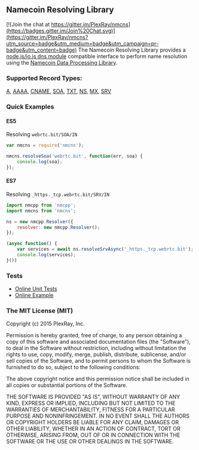 ## Namecoin Resolving Library

[![Join the chat at https://gitter.im/PlexRay/nmcns](https://badges.gitter.im/Join%20Chat.svg)](https://gitter.im/PlexRay/nmcns?utm_source=badge&utm_medium=badge&utm_campaign=pr-badge&utm_content=badge)
The Namecoin Resolving Library provides a [node.js/io.js dns module](http://nodejs.org/api/dns.html)
compatible interface to perform name resolution using the [Namecoin Data Processing Library](https://www.npmjs.com/search?q=nmcpp).

### Supported Record Types:
[A](https://dnschain.info/_s/nmcns/mocha/?grep=%5B0003%5D%20A),
[AAAA](https://dnschain.info/_s/nmcns/mocha/?grep=%5B0004%5D%20AAAA),
[CNAME](https://dnschain.info/_s/nmcns/mocha/?grep=%5B0005%5D%20CNAME),
[SOA](https://dnschain.info/_s/nmcns/mocha/?grep=%5B0006%5D%20SOA),
[TXT](https://dnschain.info/_s/nmcns/mocha/?grep=%5B0007%5D%20TXT),
[NS](https://dnschain.info/_s/nmcns/mocha/?grep=%5B0008%5D%20NS),
[MX](https://dnschain.info/_s/nmcns/mocha/?grep=%5B0009%5D%20MX),
[SRV](https://dnschain.info/_s/nmcns/mocha/?grep=%5B0010%5D%20SRV)

### Quick Examples

#### ES5
Resolving `webrtc.bit/SOA/IN`
```js
var nmcns = require('nmcns');

nmcns.resolveSoa('webrtc.bit', function(err, soa) {
    console.log(soa);
});
```
#### ES7
Resolving `_https._tcp.webrtc.bit/SRV/IN`
```js
import nmcpp from 'nmcpp';
import nmcns from 'nmcns';

ns = new nmcpp.Resolver({
    resolver: new nmcpp.Resolver();
});

(async function() {
    var services = await ns.resolveSrvAsync('_https._tcp.webrtc.bit');
    console.log(services);
}())
```

### Tests
* [Online Unit Tests](https://dnschain.info/_s/nmcns/mocha/)
* [Online Example](https://dnschain.info/_s/nmcns/mocha/?grep=%5B1000%5D%20Examples)

### The MIT License (MIT)
Copyright (c) 2015 PlexRay, Inc.

Permission is hereby granted, free of charge, to any person obtaining a copy
of this software and associated documentation files (the "Software"), to deal
in the Software without restriction, including without limitation the rights
to use, copy, modify, merge, publish, distribute, sublicense, and/or sell
copies of the Software, and to permit persons to whom the Software is
furnished to do so, subject to the following conditions:

The above copyright notice and this permission notice shall be included in all
copies or substantial portions of the Software.

THE SOFTWARE IS PROVIDED "AS IS", WITHOUT WARRANTY OF ANY KIND, EXPRESS OR
IMPLIED, INCLUDING BUT NOT LIMITED TO THE WARRANTIES OF MERCHANTABILITY,
FITNESS FOR A PARTICULAR PURPOSE AND NONINFRINGEMENT. IN NO EVENT SHALL THE
AUTHORS OR COPYRIGHT HOLDERS BE LIABLE FOR ANY CLAIM, DAMAGES OR OTHER
LIABILITY, WHETHER IN AN ACTION OF CONTRACT, TORT OR OTHERWISE, ARISING FROM,
OUT OF OR IN CONNECTION WITH THE SOFTWARE OR THE USE OR OTHER DEALINGS IN THE
SOFTWARE.
